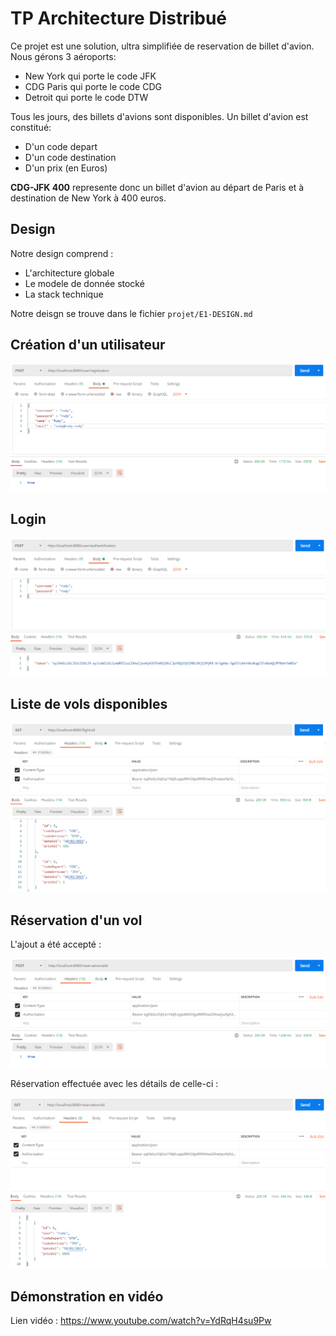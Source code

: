 # TP Architecture Distribué

Ce projet est une solution, ultra simplifiée de reservation de billet d'avion.
Nous gérons 3 aéroports:
- New York qui porte le code JFK
- CDG Paris qui porte le code CDG
- Detroit qui porte le code DTW

Tous les jours, des billets d'avions sont disponibles.
Un billet d'avion est constitué:
- D'un code depart
- D'un code destination
- D'un prix (en Euros)

__CDG-JFK 400__ represente donc un billet d'avion au départ de Paris et à destination de New York à 400 euros.

## Design

Notre design comprend :
- L'architecture globale
- Le modele de donnée stocké
- La stack technique

Notre deisgn se trouve dans le fichier ```projet/E1-DESIGN.md```

## Création d'un utilisateur

![github-small](https://github.com/RudyLo/tp-architecture-1/blob/IA-La_Cite/creation_user.PNG)

## Login

![github-small](https://github.com/RudyLo/tp-architecture-1/blob/IA-La_Cite/login_user.PNG)

## Liste de vols disponibles

![github-small](https://github.com/RudyLo/tp-architecture-1/blob/IA-La_Cite/volavailable.PNG)

## Réservation d'un vol

L'ajout a été accepté :

![github-small](https://github.com/RudyLo/tp-architecture-1/blob/IA-La_Cite/addReservationAccept.PNG)

Réservation effectuée avec les détails de celle-ci :

![github-small](https://github.com/RudyLo/tp-architecture-1/blob/IA-La_Cite/reservation_details.PNG)

## Démonstration en vidéo

Lien vidéo : https://www.youtube.com/watch?v=YdRqH4su9Pw
